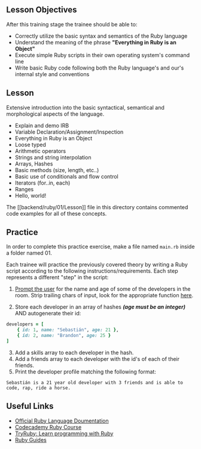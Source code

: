 ## Lesson Objectives

After this training stage the trainee should be able to:

+ Correctly utilize the basic syntax and semantics of the Ruby language
+ Understand the meaning of the phrase **"Everything in Ruby is an Object"**
+ Execute simple Ruby scripts in their own operating system's command line
+ Write basic Ruby code following both the Ruby language's and our's internal style and conventions
  
## Lesson

 Extensive introduction into the basic syntactical, semantical and morphological aspects of the language.

+ Explain and demo IRB
+ Variable Declaration/Assignment/Inspection
+ Everything in Ruby is an Object
+ Loose typed
+ Arithmetic operators
+ Strings and string interpolation
+ Arrays, Hashes
+ Basic methods (size, length, etc..)
+ Basic use of conditionals and flow control
+ Iterators (for..in, each)
+ Ranges
+ Hello, world!

The [[backend/ruby/01/Lesson]] file in this directory contains commented code examples for all of these concepts.

## Practice

In order to complete this practice exercise, make a file named `main.rb` inside a folder named 01.

Each trainee will practice the previously covered theory by writing a Ruby script according to the following instructions/requirements. Each step represents a different "step" in the script:

1. [Prompt the user]( http://ruby-doc.org/docs/ruby-doc-bundle/Tutorial/part_02/user_input.html) for the name and age of some of the developers in the room. Strip trailing chars of input, look for the appropriate function [here](http://ruby-doc.org/core-2.4.1/String.html).

2. Store each developer in an array of hashes ***(age must be an integer)*** AND autogenerate their id:

```ruby
developers = [
	{ id: 1, name: "Sebastián", age: 21 },
	{ id: 2, name: "Brandon", age: 25 }
]
```

3. Add a skills array to each developer in the hash.
4. Add a friends array to each developer with the id's of each of their friends.
5. Print the developer profile matching the following format:

```text
Sebastián is a 21 year old developer with 3 friends and is able to code, rap, ride a horse.
```
   
## Useful Links

+ [Official Ruby Language Doumentation](https://ruby-doc.org/)
+ [Codecademy Ruby Course](https://www.codecademy.com/courses/learn-ruby)
+ [TryRuby: Learn programming with Ruby](https://ruby.github.io/TryRuby/)
+ [Ruby Guides](https://www.rubyguides.com/)